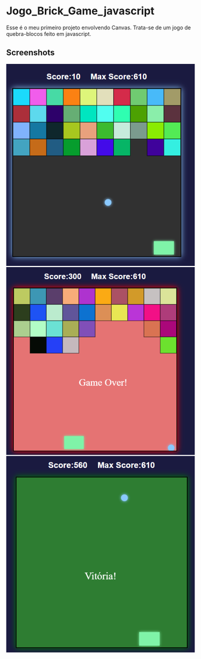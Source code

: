 # Jogo_Brick_Game_javascript
Esse é o meu primeiro projeto envolvendo Canvas. Trata-se de um jogo de quebra-blocos feito em javascript.

## Screenshots
<img src='./screenshot1.PNG' />

<img src='./screenshot2.PNG' />

<img src='./screenshot3.PNG' />

